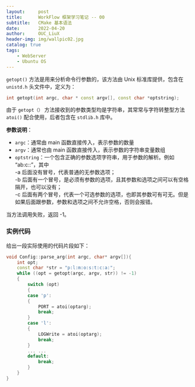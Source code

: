 ```yaml
---
layout:     post
title:      WorkFlow 框架学习笔记 -- 00          
subtitle:   CMake 基本语法               
date:       2022-04-20
author:     OUC_LiuX
header-img: img/wallpic02.jpg
catalog: true
tags:     
    - WebServer      
    - Ubuntu OS
---      
```


`getopt()` 方法是用来分析命令行参数的，该方法由 Unix 标准库提供，包含在 `unistd.h` 头文件中，定义为：        
```c++
int getopt(int argc, char * const argv[], const char *optstring);
```         
由于 `getopt（）` 方法接收到的参数类型均是字符串，其常常与字符转整型方法 `atoi()` 配合使用，后者包含在 `stdlib.h` 库中。             

**参数说明**：        
* `argc`：通常由 main 函数直接传入，表示参数的数量           
* `argv`：通常也由 main 函数直接传入，表示参数的字符串变量数组           
* `optstring`：一个包含正确的参数选项字符串，用于参数的解析。例如 “ab:c::”，其中        
  -a 后面没有冒号，代表普通的无参数选项；         
  -b 后面有一个冒号，是必须有参数的选项，且其参数和选项之间可以有空格隔开，也可以没有；          
  -c 后面有两个冒号，代表一个可选参数的选项，也即其参数可有可无。但是如果后面跟参数，参数和选项之间不允许空格，否则会报错。          

当方法调用失败，返回 -1。           


### 实例代码             

给出一段实际使用的代码片段如下：          

```c++
void Config::parse_arg(int argc, char* argv[]){
    int opt;
    const char *str = "p:l:m:o:s:t:c:a:";
    while ((opt = getopt(argc, argv, str)) != -1)
    {
        switch (opt)
        {
        case 'p':
        {
            PORT = atoi(optarg);
            break;
        }
        case 'l':
        {
            LOGWrite = atoi(optarg);
            break;
        }
        ... ...
        default:
            break;
        }
    }
}
```


